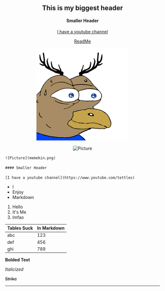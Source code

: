 <center>

## This is my biggest header

#### Smaller Header

[I have a youtube channel](https://www.youtube.com/tettles)

[ReadMe](https://github.com/peytontettleton/MarkdownPractice/blob/master/ReadMe.md)

![Picture](memekin.png)

![Picture](https://i.ytimg.com/vi/YKwPfA-pfCk/maxresdefault.jpg)

</center>

``` Code
![Picture](memekin.png)

#### Smaller Header

[I have a youtube channel](https://www.youtube.com/tettles)

```

* I
* Enjoy
* Markdown


1. Hello
2. It's Me
3. lmfao

|                 Tables Suck                |   In Markdown     |
|---------------------------------------------|-------------|
| abc    | 123 |
| def    | 456 |
| ghi    | 789 |

**Bolded Text**

*Italicized*

~~Strike~~

---
